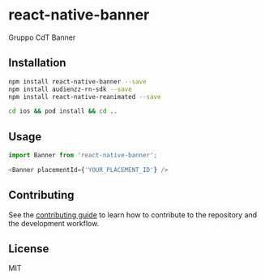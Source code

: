 # react-native-banner

Gruppo CdT Banner

## Installation

```sh
npm install react-native-banner --save
npm install audienzz-rn-sdk --save
npm install react-native-reanimated --save

cd ios && pod install && cd ..
```

## Usage

```js
import Banner from 'react-native-banner';

<Banner placementId={'YOUR_PLACEMENT_ID'} />
```

## Contributing

See the [contributing guide](CONTRIBUTING.md) to learn how to contribute to the repository and the development workflow.

## License

MIT
